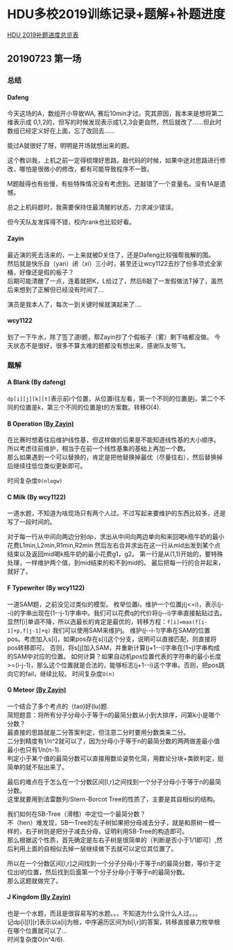 # HDU多校2019训练记录+题解+补题进度

[HDU 2019补题进度总览表](https://github.com/Dafenghh/Training_Summary/blob/master/HDU_train_2019%E8%A1%A5%E9%A2%98%E8%BF%9B%E5%BA%A6%E6%80%BB%E8%A7%88%E8%A1%A8.md)


## 20190723 第一场

### 总结

#### Dafeng 
今天这场的A，数组开小导致WA, 赛后10min才过。究其原因，我本来是想将第二维表示成
0,1,2的，但写的时候发现表示成1,2,3会更自然，然后就改了……但此时数组已经定义好在上面，忘了改回去……

能过A就很好了呀，明明是开场就想出来的题。

这个教训我，上机之前一定得梳理好思路。敲代码的时候，如果中途对思路进行修改，哪怕是很微小的修改，都有可能导致程序不一致。

M题敲得也有些慢，有些特殊情况没有考虑到。还敲错了一个变量名。没有1A是遗憾。

总之上机码题时，我需要保持住最清醒的状态，力求减少错误。

但今天队友发挥得不错，校内rank也比较好看。

#### Zayin
最近演的死去活来的，一上来就被D关住了，还是Dafeng比较强帮我解的围。  
然后就是快乐自（yan）闭（xi）三小时，甚至还让wcy1122去抄了份多项式全家桶，好像还是假的板子？  
后期可能清醒了一点，连着就把K，L给过了，然后B敲了一发假做法T掉了，虽然后来想到了正解但已经没有时间了...  
  
演员是我本人了，每次一到关键时候就演起来了....  

#### wcy1122
划了一下午水，除了签了道I题，帮Zayin抄了个假板子（雾）剩下啥都没做。
今天状态不是很好，很多不算太难的题都没有想出来，感谢队友带飞。

### 题解


#### A Blank  (By dafeng)

`dp[i][j][k][t]`表示前i个位置，从位置i往左看，第一个不同的位置是j，第二个不同的位置是k，第三个不同的位置是t的方案数。转移O(4).
  
  
#### B Operation [(By Zayin)](https://github.com/Dafenghh/Training_Summary/blob/master/code/HDU2019/day1/B_Zayin.cpp)
在比赛时想着往后维护线性基，但这样做的后果是不能知道线性基的大小顺序。  
所以考虑往前维护，相当于在前一个线性基集的基础上再加一个数。  
那么如果遇到一个可以替换的，肯定是把他替换掉最优（尽量往右），然后替换掉后继续往低位类似更新即可。  

时间复杂度`O(nlogw)`



#### C Milk (By wcy1122)
一道水题，不知道为啥现场只有两个人过。不过写起来要维护的东西比较多，还是写了一段时间的。

对于每一行从中间向两边分别dp，求出从中间向两边单向和来回喝k瓶牛奶的最小花费L1min,L2min,R1min,R2min
然后左右合并求出在这一行从mid出发到某个点结束以及返回mid喝k瓶牛奶的最小花费g1，g2。
第一行是从(1,1)开始的，要特殊处理，一样维护两个值，到mid结束的和不到mid的。
最后把每一行的合并起来，就好了。

#### F Typewriter (By wcy1122)
一道SAM题，之前没见过类似的模型。
枚举位置i，维护一个位置j(j<=i)，表示(j--i)的字串出现在(1--j-1)字串中。我们可以花费q的代价将(j--i)字串直接黏贴过去。
显然f[i]单调不降，所以选最长的肯定是最优的，转移方程：`f[i]=max(f[i-1]+p,f[j-1]+q)`
我们可以使用SAM来维护j。
维护(j--i-1)字串在SAM的位置pos。考虑加入s[i]，如果pos存在s[i]这个分支，说明可以直接匹配，则直接将pos转移即可。
否则，将s[j]加入SAM，并重新计算(j+1--i)字串在(1~j)字串构成的SAM中对应的位置。
如何计算？如果自动机pos位置代表的字符串的最小长度>=(i-j-1)，那么这个位置就是合法的，能够标志(j+1--i)这个字串。否则，把pos跳向它的fail，继续比较。
时间复杂度`O(n)`


#### G Meteor [(By Zayin)](https://github.com/Dafenghh/Training_Summary/blob/master/code/HDU2019/day1/G_Zayin.cpp)
一个结合了多个考点的（tao)好(lu)题.  
简短题意：将所有分子分母小于等于n的最简分数从小到大排序，问第k小是哪个分数？  
最直接的思路就是二分答案判定，但注意二分时要用分数类来二分。  
二分到精度有1/n^2就可以了，因为分母小于等于n的最简分数的两两做差最小值最小也只有1/n(n-1).  
判定小于某个值的最简分数可以直接用数论姿势化简，用数论分块+类欧判定，挺简单的就不贴出来了。  
  
最后的难点在于怎么在一个分数区间[l,r]之间找到一个分子分母小于等于n的最简分数。  
这里就要用到法雷数列/Stern-Borcot Tree的性质了，主要是其自相似的结构。  
  
我们如何在SB-Tree（滑稽）中定位一个最简分数？  
不（hen）难发现，SB—Tree的左子树如果把分母减去分子，就是和原树一模一样的，右子树则是把分子减去分母，证明利用SB-Tree的构造即可。  
那么根据这个性质，首先确定是左右子树是很简单的（判断是否小于1/1即可）,然后利用上面的自相似去掉一层继续做下去就可以定位其位置了。  

所以在一个分数区间[l,r]之间找到一个分子分母小于等于n的最简分数，等价于定位出l的位置，然后找到后面第一个分子分母小于等于n的最简分数。  
那么这题就做完了。  


#### J Kingdom [(By Zayin)](https://github.com/Dafenghh/Training_Summary/blob/master/code/HDU2019/day1/J_Zayin.cpp)
也是一个水题，而且是很容易写的水题。。。不知道为什么没什么人过。。。  
记dp[i][l][r]表示以a[i]为根，中序遍历区间为b[l,r]的答案，转移直接暴力枚举根在哪个位置就可以了...  
时间复杂度O(n^4/6).  
